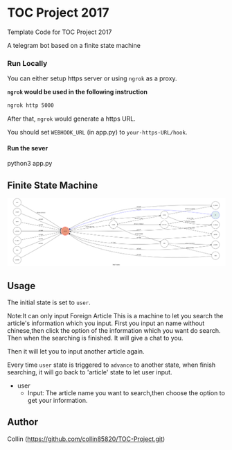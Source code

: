 # TOC Project 2017

Template Code for TOC Project 2017

A telegram bot based on a finite state machine

### Run Locally
You can either setup https server or using `ngrok` as a proxy.

**`ngrok` would be used in the following instruction**

```sh
ngrok http 5000
```

After that, `ngrok` would generate a https URL.

You should set `WEBHOOK_URL` (in app.py) to `your-https-URL/hook`.

#### Run the sever

python3 app.py

## Finite State Machine
![fsm](./img/show-fsm.png)

## Usage
The initial state is set to `user`.

Note:It can only input Foreign Article
This is a machine to let you search the article's information which you input.
First you input an name without chinese,then click the option of the information which you want do search.
Then when the searching is finished. It will give a chat to you.

Then it will let you to input another article again.

Every time `user` state is triggered to `advance` to another state, when finish searching, it will go back to 'article' state to let user input.

* user
	* Input: The article name you want to search,then choose the option to get your information.


## Author
Collin (https://github.com/collin85820/TOC-Project.git)
